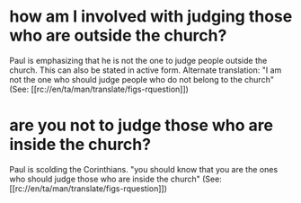 # how am I involved with judging those who are outside the church?

Paul is emphasizing that he is not the one to judge people outside the church. This can also be stated in active form. Alternate translation: "I am not the one who should judge people who do not belong to the church" (See: [[rc://en/ta/man/translate/figs-rquestion]])

# are you not to judge those who are inside the church?

Paul is scolding the Corinthians. "you should know that you are the ones who should judge those who are inside the church" (See: [[rc://en/ta/man/translate/figs-rquestion]])


